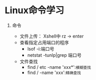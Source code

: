 # Linux命令学习 #

1. 命令

	- 文件上传： Xshell中		rz -> enter
	- 查看指定占用端口的程序 
		- lsof -i:端口号 
		- netstat -tunlp|grep 端口号
	- 文件查找
		- find / etc -name 'xxx*':`模糊查找`
		- find / -name 'xxx':`精确查找`